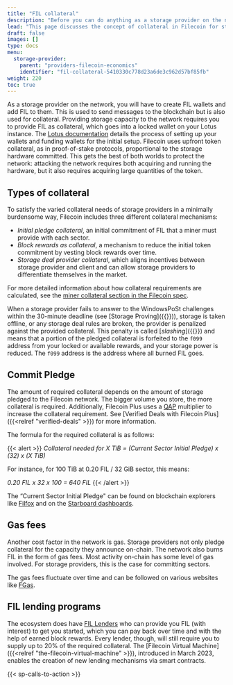 ```yaml
---
title: "FIL collateral"
description: "Before you can do anything as a storage provider on the network you will have to create FIL wallets and add FIL to them."
lead: "This page discusses the concept of collateral in Filecoin for storage providers. Different types of collateral mechanisms are described, including initial pledge collateral, block rewards as collateral, and storage deal provider collateral. This page also mentions the penalty of slashing for non-compliance and provides information on gas fees and FIL lending programs available to storage providers."
draft: false
images: []
type: docs
menu:
  storage-provider:
    parent: "providers-filecoin-economics"
    identifier: "fil-collateral-5410330c778d23a6de3c962d57bf85fb"
weight: 220
toc: true
---
```


As a storage provider on the network, you will have to create FIL wallets and add FIL to them. This is used to send messages to the blockchain but is also used for collateral. Providing storage capacity to the network requires you to provide FIL as collateral, which goes into a locked wallet on your Lotus instance. The [Lotus documentation](https://lotus.filecoin.io/storage-providers/operate/addresses/) details the process of setting up your wallets and funding wallets for the initial setup. Filecoin uses upfront token collateral, as in proof-of-stake protocols, proportional to the storage hardware committed. This gets the best of both worlds to protect the network: attacking the network requires both acquiring and running the hardware, but it also requires acquiring large quantities of the token.

## Types of collateral

To satisfy the varied collateral needs of storage providers in a minimally burdensome way, Filecoin includes three different collateral mechanisms:

- _Initial pledge collateral_, an initial commitment of FIL that a miner must provide with each sector.
- _Block rewards as collateral_, a mechanism to reduce the initial token commitment by vesting block rewards over time.
- _Storage deal provider collateral_, which aligns incentives between storage provider and client and can allow storage providers to differentiate themselves in the market.

For more detailed information about how collateral requirements are calculated, see the [miner collateral section in the Filecoin spec](https://spec.filecoin.io/systems/filecoin_mining/miner_collaterals/).

When a storage provider fails to answer to the WindowsPoSt challenges within the 30-minute deadline (see [Storage Proving]({{<relref storage-proving >}})), storage is taken offline, or any storage deal rules are broken, the provider is penalized against the provided collateral. This penalty is called [_slashing_]({{<relref slashing>}}) and means that a portion of the pledged collateral is forfeited to the `f099` address from your locked or available rewards, and your storage power is reduced. The `f099` address is the address where all burned FIL goes.

## Commit Pledge

The amount of required collateral depends on the amount of storage pledged to the Filecoin network. The bigger volume you store, the more collateral is required. Additionally, Filecoin Plus uses a [QAP](https://docs.filecoin.io/reference/general/glossary/#quality-adjusted-storage-power) multiplier to increase the collateral requirement. See [Verified Deals with Filecoin Plus]({{<relref "verified-deals" >}}) for more information.

The formula for the required collateral is as follows:

{{< alert  >}}
_Collateral needed for X TiB = (Current Sector Initial Pledge) x (32) x (X TiB)_

For instance, for 100 TiB at 0.20 FIL / 32 GiB sector, this means:

_0.20 FIL x 32 x 100 = 640 FIL_
{{< /alert >}}

The “Current Sector Initial Pledge" can be found on blockchain explorers like [Filfox](https://filfox.info/en) and on the [Starboard dashboards](https://dashboard.starboard.ventures/capacity-services#commit-pledge-per-32gib-qap).

## Gas fees

Another cost factor in the network is gas. Storage providers not only pledge collateral for the capacity they announce on-chain. The network also burns FIL in the form of gas fees. Most activity on-chain has some level of gas involved. For storage providers, this is the case for committing sectors.

The gas fees fluctuate over time and can be followed on various websites like [FGas](https://fgas.io/).

## FIL lending programs

The ecosystem does have [FIL Lenders](https://filecoin-lending.com/read-more) who can provide you FIL (with interest) to get you started, which you can pay back over time and with the help of earned block rewards. Every lender, though, will still require you to supply up to 20% of the required collateral.
The [Filecoin Virtual Machine]({{<relref "the-filecoin-virtual-machine" >}}), introduced in March 2023, enables the creation of new lending mechanisms via smart contracts.

{{< sp-calls-to-action >}}
